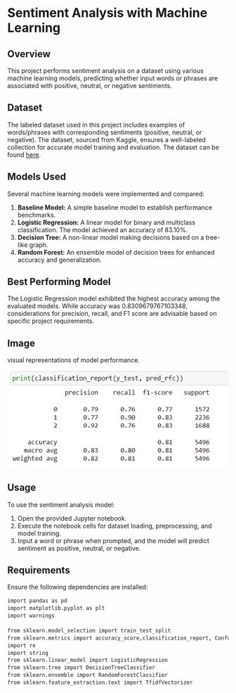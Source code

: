 # Sentiment Analysis with Machine Learning

## Overview
This project performs sentiment analysis on a dataset using various machine learning models, predicting whether input words or phrases are associated with positive, neutral, or negative sentiments.

## Dataset
The labeled dataset used in this project includes examples of words/phrases with corresponding sentiments (positive, neutral, or negative). The dataset, sourced from Kaggle, ensures a well-labeled collection for accurate model training and evaluation. The dataset can be found [here](https://www.kaggle.com/datasets/abhi8923shriv/sentiment-analysis-dataset?resource=download).

## Models Used
Several machine learning models were implemented and compared:

1. **Baseline Model:** A simple baseline model to establish performance benchmarks.
2. **Logistic Regression:** A linear model for binary and multiclass classification. The model achieved an accuracy of 83.10%.
3. **Decision Tree:** A non-linear model making decisions based on a tree-like graph.
4. **Random Forest:** An ensemble model of decision trees for enhanced accuracy and generalization.

## Best Performing Model
The Logistic Regression model exhibited the highest accuracy among the evaluated models. While accuracy was 0.8309679767103348, considerations for precision, recall, and F1 score are advisable based on specific project requirements.

## Image
visual representations of model performance.

![Logistic Regression Accuracy](Logistic_regression_accuracy.png)

## Usage
To use the sentiment analysis model:

1. Open the provided Jupyter notebook.
2. Execute the notebook cells for dataset loading, preprocessing, and model training.
3. Input a word or phrase when prompted, and the model will predict sentiment as positive, neutral, or negative.

## Requirements
Ensure the following dependencies are installed:

```bash
import pandas as pd
import matplotlib.pyplot as plt
import warnings

from sklearn.model_selection import train_test_split
from sklearn.metrics import accuracy_score,classification_report, ConfusionMatrixDisplay
import re
import string
from sklearn.linear_model import LogisticRegression
from sklearn.tree import DecisionTreeClassifier
from sklearn.ensemble import RandomForestClassifier
from sklearn.feature_extraction.text import TfidfVectorizer
